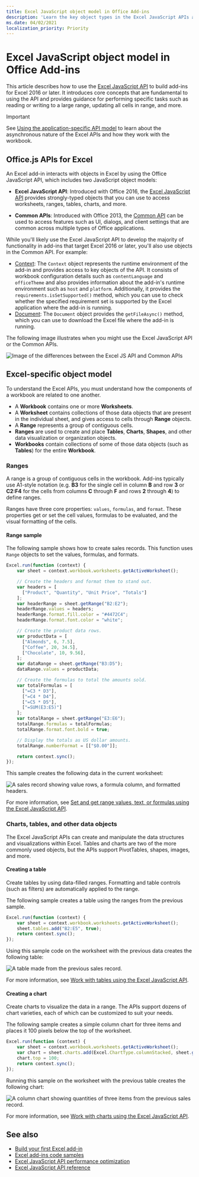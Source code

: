```yaml
---
title: Excel JavaScript object model in Office Add-ins
description: 'Learn the key object types in the Excel JavaScript APIs and how to use them to build add-ins for Excel.'
ms.date: 04/02/2021
localization_priority: Priority
---
```


# Excel JavaScript object model in Office Add-ins

This article describes how to use the [Excel JavaScript API](../reference/overview/excel-add-ins-reference-overview.md) to build add-ins for Excel 2016 or later. It introduces core concepts that are fundamental to using the API and provides guidance for performing specific tasks such as reading or writing to a large range, updating all cells in range, and more.

> [!IMPORTANT]
> See [Using the application-specific API model](../develop/application-specific-api-model.md) to learn about the asynchronous nature of the Excel APIs and how they work with the workbook.  

## Office.js APIs for Excel

An Excel add-in interacts with objects in Excel by using the Office JavaScript API, which includes two JavaScript object models:

* **Excel JavaScript API**: Introduced with Office 2016, the [Excel JavaScript API](../reference/overview/excel-add-ins-reference-overview.md) provides strongly-typed objects that you can use to access worksheets, ranges, tables, charts, and more.

* **Common APIs**: Introduced with Office 2013, the [Common API](/javascript/api/office) can be used to access features such as UI, dialogs, and client settings that are common across multiple types of Office applications.

While you'll likely use the Excel JavaScript API to develop the majority of functionality in add-ins that target Excel 2016 or later, you'll also use objects in the Common API. For example:

* [Context](/javascript/api/office/office.context): The `Context` object represents the runtime environment of the add-in and provides access to key objects of the API. It consists of workbook configuration details such as `contentLanguage` and `officeTheme` and also provides information about the add-in's runtime environment such as `host` and `platform`. Additionally, it provides the `requirements.isSetSupported()` method, which you can use to check whether the specified requirement set is supported by the Excel application where the add-in is running.
* [Document](/javascript/api/office/office.document): The `Document` object provides the `getFileAsync()` method, which you can use to download the Excel file where the add-in is running.

The following image illustrates when you might use the Excel JavaScript API or the Common APIs.

![Image of the differences between the Excel JS API and Common APIs](../images/excel-js-api-common-api.png)

## Excel-specific object model

To understand the Excel APIs, you must understand how the components of a workbook are related to one another.

* A **Workbook** contains one or more **Worksheets**.
* A **Worksheet** contains collections of those data objects that are present in the individual sheet, and gives access to cells through **Range** objects.
* A **Range** represents a group of contiguous cells.
* **Ranges** are used to create and place **Tables**, **Charts**, **Shapes**, and other data visualization or organization objects.
* **Workbooks** contain collections of some of those data objects (such as **Tables**) for the entire **Workbook**.

### Ranges

A range is a group of contiguous cells in the workbook. Add-ins typically use A1-style notation (e.g. **B3** for the single cell in column **B** and row **3** or **C2:F4** for the cells from columns **C** through **F** and rows **2** through **4**) to define ranges.

Ranges have three core properties: `values`, `formulas`, and `format`. These properties get or set the cell values, formulas to be evaluated, and the visual formatting of the cells.

#### Range sample

The following sample shows how to create sales records. This function uses `Range` objects to set the values, formulas, and formats.

```js
Excel.run(function (context) {
    var sheet = context.workbook.worksheets.getActiveWorksheet();

    // Create the headers and format them to stand out.
    var headers = [
      ["Product", "Quantity", "Unit Price", "Totals"]
    ];
    var headerRange = sheet.getRange("B2:E2");
    headerRange.values = headers;
    headerRange.format.fill.color = "#4472C4";
    headerRange.format.font.color = "white";

    // Create the product data rows.
    var productData = [
      ["Almonds", 6, 7.5],
      ["Coffee", 20, 34.5],
      ["Chocolate", 10, 9.56],
    ];
    var dataRange = sheet.getRange("B3:D5");
    dataRange.values = productData;

    // Create the formulas to total the amounts sold.
    var totalFormulas = [
      ["=C3 * D3"],
      ["=C4 * D4"],
      ["=C5 * D5"],
      ["=SUM(E3:E5)"]
    ];
    var totalRange = sheet.getRange("E3:E6");
    totalRange.formulas = totalFormulas;
    totalRange.format.font.bold = true;

    // Display the totals as US dollar amounts.
    totalRange.numberFormat = [["$0.00"]];

    return context.sync();
});
```

This sample creates the following data in the current worksheet:

![A sales record showing value rows, a formula column, and formatted headers.](../images/excel-overview-range-sample.png)

For more information, see [Set and get range values, text, or formulas using the Excel JavaScript API](excel-add-ins-ranges-get-set-values.md).

### Charts, tables, and other data objects

The Excel JavaScript APIs can create and manipulate the data structures and visualizations within Excel. Tables and charts are two of the more commonly used objects, but the APIs support PivotTables, shapes, images, and more.

#### Creating a table

Create tables by using data-filled ranges. Formatting and table controls (such as filters) are automatically applied to the range.

The following sample creates a table using the ranges from the previous sample.

```js
Excel.run(function (context) {
    var sheet = context.workbook.worksheets.getActiveWorksheet();
    sheet.tables.add("B2:E5", true);
    return context.sync();
});
```

Using this sample code on the worksheet with the previous data creates the following table:

![A table made from the previous sales record.](../images/excel-overview-table-sample.png)

For more information, see [Work with tables using the Excel JavaScript API](excel-add-ins-tables.md).

#### Creating a chart

Create charts to visualize the data in a range. The APIs support dozens of chart varieties, each of which can be customized to suit your needs.

The following sample creates a simple column chart for three items and places it 100 pixels below the top of the worksheet.

```js
Excel.run(function (context) {
    var sheet = context.workbook.worksheets.getActiveWorksheet();
    var chart = sheet.charts.add(Excel.ChartType.columnStacked, sheet.getRange("B3:C5"));
    chart.top = 100;
    return context.sync();
});
```

Running this sample on the worksheet with the previous table creates the following chart:

![A column chart showing quantities of three items from the previous sales record.](../images/excel-overview-chart-sample.png)

For more information, see [Work with charts using the Excel JavaScript API](excel-add-ins-charts.md).

## See also

* [Build your first Excel add-in](../quickstarts/excel-quickstart-jquery.md)
* [Excel add-ins code samples](https://developer.microsoft.com/office/gallery/?filterBy=Samples,Excel)
* [Excel JavaScript API performance optimization](../excel/performance.md)
* [Excel JavaScript API reference](../reference/overview/excel-add-ins-reference-overview.md)
